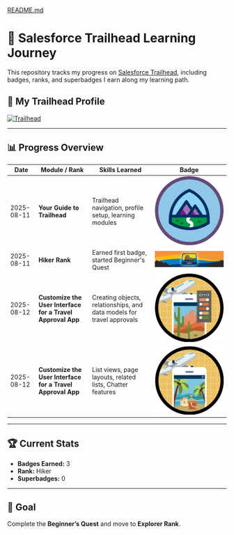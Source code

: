 [README.md](https://github.com/user-attachments/files/21731169/README.md)
# 🚀 Salesforce Trailhead Learning Journey

This repository tracks my progress on [Salesforce Trailhead](https://trailhead.salesforce.com/), including badges, ranks, and superbadges I earn along my learning path.

## 🧭 My Trailhead Profile
[![Trailhead](https://img.shields.io/badge/Trailhead-View%20Profile-blue?logo=salesforce)](https://www.salesforce.com/trailblazer/profile)

---

## 📊 Progress Overview
| Date       | Module / Rank                                         | Skills Learned                                            | Badge |
|------------|-------------------------------------------------------|-----------------------------------------------------------|-------|
| 2025-08-11 | **Your Guide to Trailhead**                           | Trailhead navigation, profile setup, learning modules     | ![Your Guide to Trailhead](badges/Your-Guide-to-Trailhead.png) |
| 2025-08-11 | **Hiker Rank**                                        | Earned first badge, started Beginner's Quest              | ![Hiker Rank](badges/hiker.png) |
| 2025-08-12 | **Customize the User Interface for a Travel Approval App** | Creating objects, relationships, and data models for travel approvals | ![Customize UI for Travel Approval App](badges/Customize-Travel-Approval-App.png) |
| 2025-08-12 | **Customize the User Interface for a Travel Approval App** | List views, page layouts, related lists, Chatter features | ![Customize UI for Travel Approval App](badges/build-travel-app.png) |

---

## 🏆 Current Stats
- **Badges Earned:** 3  
- **Rank:** Hiker  
- **Superbadges:** 0  

---

## 📅 Goal
Complete the **Beginner’s Quest** and move to **Explorer Rank**.

